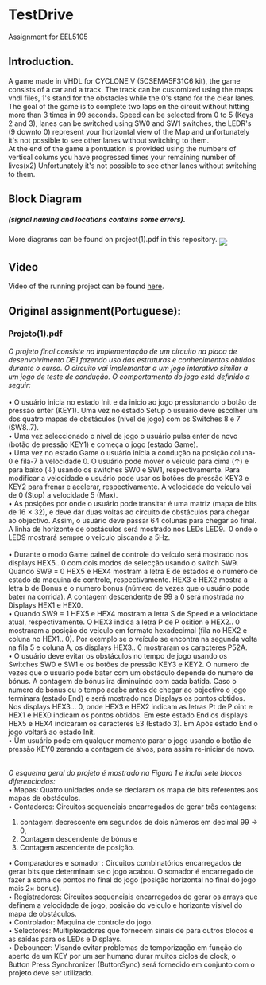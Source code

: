 # TestDrive
Assignment for EEL5105

## Introduction.
A game made in VHDL for CYCLONE V (5CSEMA5F31C6 kit), the game consists of a car and a track. The track can be customized using the maps vhdl files, 1's stand for the obstacles while the 0's stand for the clear lanes.  
The goal of the game is to complete two laps on the circuit without hitting more than 3 times in 99 seconds. 
Speed can be selected from 0 to 5 (Keys 2 and 3), lanes can be switched using SW0 and SW1 switches, the LEDR's (9 downto 0) represent your horizontal view of the Map and unfortunately it's not possible to see other lanes without switching to them.  
At the end of the game a pontuation is provided using the numbers of vertical colums you have progressed times your remaining number of lives(x2) 
Unfortunately it's not possible to see other lanes without switching to them.

## Block Diagram
##### (signal naming and locations contains some errors).
More diagrams can be found on project(1).pdf in this repository.
<img src="http://i.imgur.com/LGMyeNn.png" align="middle">

## Video
Video of the running project can be found [here](https://drive.google.com/open?id=0Byis5tAmJ-d_cmlSbmFhTGU2RmM).

## Original assignment(Portuguese):
### Projeto(1).pdf

*O projeto final consiste na implementação de um circuito na placa de desenvolvimento DE1 fazendo uso das estruturas
e conhecimentos obtidos durante o curso. O circuito vai implementar a um jogo interativo similar a um jogo de teste de
condução. O comportamento do jogo está definido a seguir:<br/>*
<br/>
• O usuário inicia no estado Init e da inicio ao jogo pressionando o botão de pressão enter (KEY1). Uma vez no estado
Setup o usuário deve escolher um dos quatro mapas de obstáculos (nível de jogo) com os Switches 8 e 7 (SW8..7).<br/>
• Uma vez seleccionado o nível de jogo o usuário pulsa enter de novo (botão de pressão KEY1) e começa o jogo (estado
Game).<br/>
• Uma vez no estado Game o usuário inicia a condução na posição coluna-0 e fila-7 à velocidade 0. O usuário pode
mover o veiculo para cima (↑) e para baixo (↓) usando os switches SW0 e SW1, respectivamente. Para modificar
a velocidade o usuário pode usar os botões de pressão KEY3 e KEY2 para frenar e acelerar, respectivamente. A
velocidade do veículo vai de 0 (Stop) a velocidade 5 (Max).<br/>
• As posições por onde o usuário pode transitar é uma matriz (mapa de bits de 16 × 32), e deve dar duas voltas ao
circuito de obstáculos para chegar ao objectivo. Assim, o usuário deve passar 64 colunas para chegar ao final. A
linha de horizonte de obstáculos será mostrado nos LEDs LED9.. 0 onde o LED9 mostrará sempre o veiculo piscando
a 5Hz.<br/><br/>
• Durante o modo Game painel de controle do veículo será mostrado nos displays HEX5.. 0 com dois modos de selecção
usando o switch SW9. Quando SW9 = 0 HEX5 e HEX4 mostram a letra E de estados e o numero de estado da
maquina de controle, respectivamente. HEX3 e HEX2 mostra a letra b de Bonus e o numero bonus (número de
vezes que o usuário pode bater na corrida). A contagem descendente de 99 a 0 será mostrada no Displays HEX1 e
HEX0.<br/>
• Quando SW9 = 1 HEX5 e HEX4 mostram a letra S de Speed e a velocidade atual, respectivamente. O HEX3 indica
a letra P de P osition e HEX2.. 0 mostraram a posição do veiculo em formato hexadecimal (fila no HEX2 e coluna
no HEX1.. 0). Por exemplo se o veículo se encontra na segunda volta na fila 5 e coluna A, os displays HEX3.. 0
mostraram os caracteres P52A.<br/>
• O usuário deve evitar os obstáculos no tempo de jogo usando os Switches SW0 e SW1 e os botões de pressão KEY3
e KEY2. O numero de vezes que o usuário pode bater com um obstáculo depende do numero de bónus. A contagem
de bónus ira diminuindo com cada batida. Caso o numero de bónus ou o tempo acabe antes de chegar ao objectivo
o jogo terminara (estado End) e será mostrado nos Displays os pontos obtidos. Nos displays HEX3... 0, onde HEX3
e HEX2 indicam as letras Pt de P oint e HEX1 e HEX0 indicam os pontos obtidos. Em este estado End os displays
HEX5 e HEX4 indicaram os caracteres E3 (Estado 3). Em Após estado End o jogo voltará ao estado Init.<br/>
• Um usuário pode em qualquer momento parar o jogo usando o botão de pressão KEY0 zerando a contagem de alvos,
para assim re-iniciar de novo.<br/><br/>

*O esquema geral do projeto é mostrado na Figura 1 e inclui sete blocos diferenciados:*<br/>
• Mapas: Quatro unidades onde se declaram os mapa de bits referentes aos mapas de obstáculos.<br/>
• Contadores: Circuitos sequenciais encarregados de gerar três contagens: <br/>
1. contagem decrescente em segundos de dois números em decimal 99 → 0, 
2. Contagem descendente de bónus e 
3. Contagem ascendente de posição.<br/>

• Comparadores e somador : Circuitos combinatórios encarregados de gerar bits que determinam se o jogo acabou.
O somador é encarregado de fazer a soma de pontos no final do jogo (posição horizontal no final do jogo mais 2×
bonus).<br/>
• Registradores: Circuitos sequenciais encarregados de gerar os arrays que definem a velocidade de jogo, posição do
veiculo e horizonte visível do mapa de obstáculos.<br/>
• Controlador: Maquina de controle do jogo.<br/>
• Selectores: Multiplexadores que fornecem sinais de para outros blocos e as saídas para os LEDs e Displays.<br/>
• Debouncer: Visando evitar problemas de temporização em função do aperto de um KEY por um ser humano durar
muitos ciclos de clock, o Button Press Synchronizer (ButtonSync) será fornecido em conjunto com o projeto deve
ser utilizado.
